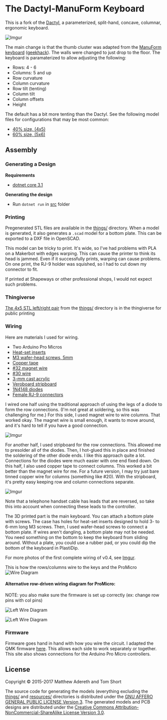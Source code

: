 # The Dactyl-ManuForm Keyboard
This is a fork of the [Dactyl](https://github.com/adereth/dactyl-keyboard), a parameterized, split-hand, concave, columnar, ergonomic keyboard.

![Imgur](http://i.imgur.com/LdjEhrR.jpg)

The main change is that the thumb cluster was adapted from the [ManuForm keyboard](https://github.com/jeffgran/ManuForm) ([geekhack](https://geekhack.org/index.php?topic=46015.0)). The walls were changed to just drop to the floor. The keyboard is paramaterized to allow adjusting the following: 

* Rows: 4 - 6 
* Columns: 5 and up
* Row curvature
* Column curvature
* Row tilt (tenting)
* Column tilt
* Column offsets
* Height

The default has a bit more tenting than the Dactyl. See the following model files for configurations that may be most common:

* [40% size, (4x5)](https://github.com/tshort/dactyl-keyboard/blob/master/things/right-4x5.stl)
* [60% size, (5x6)](https://github.com/tshort/dactyl-keyboard/blob/master/things/right-5x6.stl)


## Assembly

### Generating a Design

**Requirements**
* [dotnet core 3.1](https://dotnet.microsoft.com/downloadg)

**Generating the design**
* Run `dotnet run` in [src](src/) folder

### Printing
Pregenerated STL files are available in the [things/](things/) directory. 
When a model is generated, it also generates a `.scad` model for a bottom plate. 
This can be exported to a DXF file in OpenSCAD.

This model can be tricky to print. 
It's wide, so I've had problems with PLA on a Makerbot with edges warping. 
This can cause the printer to think its head is jammed. 
Even if it successfully prints, warping can cause problems. 
On one print, the RJ-9 holder was squished, so I had to cut down my connector to fit.

If printed at Shapeways or other professional shops, I would not expect such problems. 

### Thingiverse

[The 4x5 STL left/right pair](https://www.thingiverse.com/thing:2349390) from the [things/](things/) directory is in the thingiverse for public printing

### Wiring

Here are materials I used for wiring.

* Two Arduino Pro Micros
* [Heat-set inserts](https://www.mcmaster.com/#94180a331/=16yfrx1)
* [M3 wafer-head screws, 5mm](http://www.metricscrews.us/index.php?main_page=product_info&cPath=155_185&products_id=455)
* [Copper tape](https://www.amazon.com/gp/product/B009KB86BU)
* [#32 magnet wire](https://www.amazon.com/gp/product/B00LV909HI)
* [#30 wire](https://www.amazon.com/gp/product/B00GWFECWO)
* [3-mm cast acrylic](http://www.mcmaster.com/#acrylic/=144mfom)
* [Veroboard stripboard](https://www.amazon.com/gp/product/B008CPVMMU)
* [1N4148 diodes](https://www.amazon.com/gp/product/B00LQPY0Y0)
* [Female RJ-9 connectors](https://www.amazon.com/gp/product/B01HU7BVDU/)

I wired one half using the traditional approach of using the legs of a diode to form the row connections. 
(I'm not great at soldering, so this was challenging for me.)
For this side, I used magnet wire to wire columns. That worked okay. 
The magnet wire is small enough, it wants to move around, and it's hard to tell if you have a good connection.

![Imgur](http://i.imgur.com/7kPvSgg.jpg)

For another half, I used stripboard for the row connections. 
This allowed me to presolder all of the diodes. 
Then, I hot-glued this in place and finished the soldering of the other diode ends. 
I like this approach quite a lot. 
Connections for the diodes were much easier with one end fixed down. 
On this half, I also used copper tape to connect columns. 
This worked a bit better than the magnet wire for me. 
For a future version, I may try just bare tinned copper wire for columns (something like #20). 
With the stripboard, it's pretty easy keeping row and column connections separate.

![Imgur](http://i.imgur.com/JOm5ElP.jpg)

Note that a telephone handset cable has leads that are reversed, so take this into account when connecting these leads to the controller.

The 3D printed part is the main keyboard. 
You can attach a bottom plate with screws. 
The case has holes for heat-set inserts designed to hold 3- to 6-mm long M3 screws. 
Then, I used wafer-head screws to connect a bottom plate. 
If wires aren't dangling, a bottom plate may not be needed. 
You need something on the bottom to keep the keyboard from sliding around. 
Without a plate, you could use a rubber pad, or you could dip the bottom of the keyboard in PlastiDip.

For more photos of the first complete wiring of v0.4, see [Imgur](http://imgur.com/a/v9eIO).

This is how the rows/columns wire to the keys and the ProMicro
![Wire Diagram](https://docs.google.com/drawings/d/1s9aAg5bXBrhtb6Xw-sGOQQEndRNOqpBRyUyHkgpnSps/pub?w=1176&h=621)


#### Alternative row-driven wiring diagram for ProMicro:

NOTE: you also make sure the firmware is set up correctly (ex: change row pins with col pins)

![Left Wire Diagram](/resources/dactyl_manuform_left_wire_diagram.png)

![Left Wire Diagram](/resources/dactyl_manuform_right_wire_diagram.png)


### Firmware

Firmware goes hand in hand with how you wire the circuit. 
I adapted the QMK firmware [here](https://github.com/tshort/qmk_firmware/tree/master/keyboards/dactyl-manuform). 
This allows each side to work separately or together. 
This site also shows connections for the Arduino Pro Micro controllers.

## License

Copyright © 2015-2017 Matthew Adereth and Tom Short

The source code for generating the models (everything excluding the [things/](things/) and [resources/](resources/) directories is distributed under the [GNU AFFERO GENERAL PUBLIC LICENSE Version 3](LICENSE).  The generated models and PCB designs are distributed under the [Creative Commons Attribution-NonCommercial-ShareAlike License Version 3.0](LICENSE-models).
